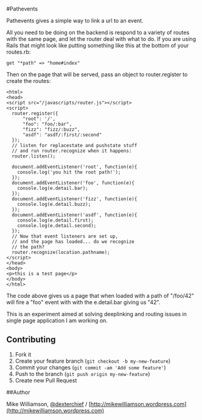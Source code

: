 #Pathevents

Pathevents gives a simple way to link a url to an event.

All you need to be doing on the backend is respond to a variety of
routes with the same page, and let the router deal with what to do.
If you are using Rails that might look like putting something like
this at the bottom of your routes.rb:

    get "*path" => "home#index"

Then on the page that will be served, pass an object to router.register
to create the routes:

    <html>
    <head>
    <script src="/javascripts/router.js"></script>
    <script>
      router.register({
          "root": '/',
          "foo": "foo/:bar",
          "fizz": "fizz/:buzz",
          "asdf": "asdf/:first/:second"
      });
      // listen for replacestate and pushstate stuff
      // and run router.recognize when it happens:
      router.listen();

      document.addEventListener('root', function(e){
        console.log('you hit the root path!');
      });
      document.addEventListener('foo', function(e){
        console.log(e.detail.bar);
      });
      document.addEventListener('fizz', function(e){
        console.log(e.detail.buzz);
      });
      document.addEventListener('asdf', function(e){
        console.log(e.detail.first);
        console.log(e.detail.second);
      });
      // Now that event listeners are set up,
      // and the page has loaded... do we recognize
      // the path?
      router.recognize(location.pathname);
    </script>
    </head>
    <body>
    <p>this is a test page</p>
    </body>
    </html>

The code above gives us a page that when loaded with a path of "/foo/42"
will fire a "foo" event with with the e.detail.bar giving us "42".

This is an experiment aimed at solving deeplinking and routing issues in
single page application I am working on.

## Contributing

1. Fork it
2. Create your feature branch (`git checkout -b my-new-feature`)
3. Commit your changes (`git commit -am 'Add some feature'`)
4. Push to the branch (`git push origin my-new-feature`)
5. Create new Pull Request

##Author

Mike Williamson, [@dexterchief](https://twitter.com/dexterchief) /
[http://mikewilliamson.wordpress.com](http://mikewilliamson.wordpress.com)

